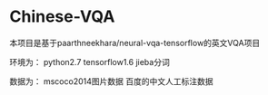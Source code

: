 # Chinese-VQA
本项目是基于paarthneekhara/neural-vqa-tensorflow的英文VQA项目


环境为：
python2.7
tensorflow1.6
jieba分词


数据为：
mscoco2014图片数据
百度的中文人工标注数据
